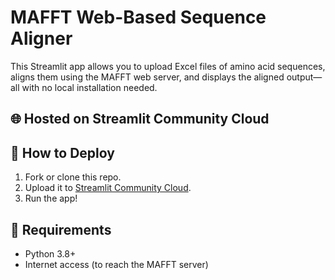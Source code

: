 # MAFFT Web-Based Sequence Aligner

This Streamlit app allows you to upload Excel files of amino acid sequences, aligns them using the MAFFT web server, and displays the aligned output—all with no local installation needed.

## 🌐 Hosted on Streamlit Community Cloud

## 🚀 How to Deploy

1. Fork or clone this repo.
2. Upload it to [Streamlit Community Cloud](https://streamlit.io/cloud).
3. Run the app!

## 🔧 Requirements

- Python 3.8+
- Internet access (to reach the MAFFT server)